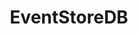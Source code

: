 ---
title: EventStoreDB
categories:
  - nosql-database
docs:
  - id: dotnet
    url: https://dotnet.testcontainers.org/modules/
    example: |
      ```csharp
      var eventStoreDBContainer = new EventStoreDBBuilder().Build();

      await eventStoreDBContainer.StartAsync()
        .ConfigureAwait(false);
      ```
description: |
  EventStoreDB is an event sourcing database that stores data in streams of immutable events.
---